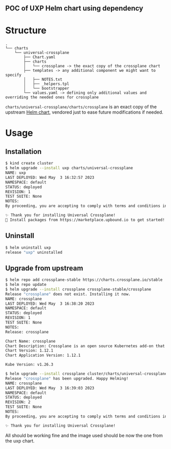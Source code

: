 ## POC of UXP Helm chart using dependency

# Structure

```
.
└── charts
    └── universal-crossplane
        ├── Chart.yaml
        ├── charts
        │   └── crossplane -> the exact copy of the crossplane chart
        ├── templates -> any additional component we might want to specify
        │   ├── NOTES.txt
        │   ├── _helpers.tpl
        │   └── bootstrapper
        └── values.yaml -> defining only additional values and overriding the needed ones for crossplane
```

`charts/universal-crossplane/charts/crossplane` is an exact copy of the upstream [Helm chart](https://github.com/crossplane/crossplane/tree/master/cluster/charts/crossplane), vendored just to ease future modifications if needed.

# Usage

## Installation

```bash
$ kind create cluster
$ helm upgrade --install uxp charts/universal-crossplane
NAME: uxp
LAST DEPLOYED: Wed May  3 16:32:57 2023
NAMESPACE: default
STATUS: deployed
REVISION: 1
TEST SUITE: None
NOTES:
By proceeding, you are accepting to comply with terms and conditions in https://licenses.upbound.io/upbound-software-license.html

✨ Thank you for installing Universal Crossplane!
🚀 Install packages from https://marketplace.upbound.io to get started!
```

## Uninstall

```bash
$ helm uninstall uxp
release "uxp" uninstalled
```

## Upgrade from upstream

```bash
$ helm repo add crossplane-stable https://charts.crossplane.io/stable
$ helm repo update
$ helm upgrade --install crossplane crossplane-stable/crossplane
Release "crossplane" does not exist. Installing it now.
NAME: crossplane
LAST DEPLOYED: Wed May  3 16:38:20 2023
NAMESPACE: default
STATUS: deployed
REVISION: 1
TEST SUITE: None
NOTES:
Release: crossplane

Chart Name: crossplane
Chart Description: Crossplane is an open source Kubernetes add-on that enables platform teams to assemble infrastructure from multiple vendors, and expose higher level self-service APIs for application teams to consume.
Chart Version: 1.12.1
Chart Application Version: 1.12.1

Kube Version: v1.26.3

$ helm upgrade --install crossplane cluster/charts/universal-crossplane
Release "crossplane" has been upgraded. Happy Helming!
NAME: crossplane
LAST DEPLOYED: Wed May  3 16:39:03 2023
NAMESPACE: default
STATUS: deployed
REVISION: 2
TEST SUITE: None
NOTES:
By proceeding, you are accepting to comply with terms and conditions in https://licenses.upbound.io/upbound-software-license.html

✨ Thank you for installing Universal Crossplane!
```
All should be working fine and the image used should be now the one from the uxp chart.

